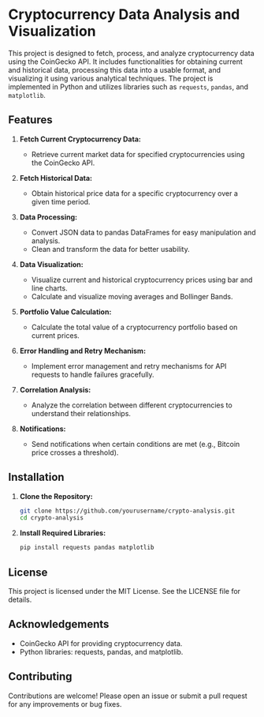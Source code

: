 # Cryptocurrency Data Analysis and Visualization

This project is designed to fetch, process, and analyze cryptocurrency data using the CoinGecko API. It includes functionalities for obtaining current and historical data, processing this data into a usable format, and visualizing it using various analytical techniques. The project is implemented in Python and utilizes libraries such as `requests`, `pandas`, and `matplotlib`.

## Features

1. **Fetch Current Cryptocurrency Data:**
   - Retrieve current market data for specified cryptocurrencies using the CoinGecko API.

2. **Fetch Historical Data:**
   - Obtain historical price data for a specific cryptocurrency over a given time period.

3. **Data Processing:**
   - Convert JSON data to pandas DataFrames for easy manipulation and analysis.
   - Clean and transform the data for better usability.

4. **Data Visualization:**
   - Visualize current and historical cryptocurrency prices using bar and line charts.
   - Calculate and visualize moving averages and Bollinger Bands.

5. **Portfolio Value Calculation:**
   - Calculate the total value of a cryptocurrency portfolio based on current prices.

6. **Error Handling and Retry Mechanism:**
   - Implement error management and retry mechanisms for API requests to handle failures gracefully.

7. **Correlation Analysis:**
   - Analyze the correlation between different cryptocurrencies to understand their relationships.

8. **Notifications:**
   - Send notifications when certain conditions are met (e.g., Bitcoin price crosses a threshold).

## Installation

1. **Clone the Repository:**
   ```bash
   git clone https://github.com/yourusername/crypto-analysis.git
   cd crypto-analysis
2. **Install Required Libraries:**
   ```bash
   pip install requests pandas matplotlib

## License
This project is licensed under the MIT License. See the LICENSE file for details.

## Acknowledgements
- CoinGecko API for providing cryptocurrency data.
- Python libraries: requests, pandas, and matplotlib.

## Contributing
Contributions are welcome! Please open an issue or submit a pull request for any improvements or bug fixes.
